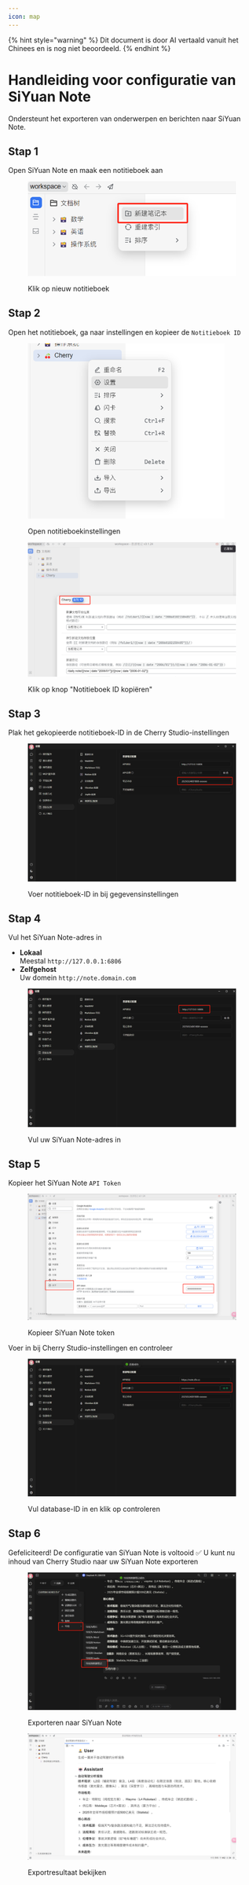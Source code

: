 ```yaml
---
icon: map
---
```


{% hint style="warning" %}
Dit document is door AI vertaald vanuit het Chinees en is nog niet beoordeeld.
{% endhint %}

# Handleiding voor configuratie van SiYuan Note

Ondersteunt het exporteren van onderwerpen en berichten naar SiYuan Note.

## Stap 1

Open SiYuan Note en maak een notitieboek aan

<figure><img src="../.gitbook/assets/siyuan-image-1.png" alt=""><figcaption><p>Klik op nieuw notitieboek</p></figcaption></figure>

## Stap 2

Open het notitieboek, ga naar instellingen en kopieer de `Notitieboek ID`

<figure><img src="../.gitbook/assets/siyuan-image-2.png" alt="" width="400"><figcaption><p>Open notitieboekinstellingen</p></figcaption></figure>

<figure><img src="../.gitbook/assets/siyuan-image-3.png" alt=""><figcaption><p>Klik op knop "Notitieboek ID kopiëren"</p></figcaption></figure>

## Stap 3

Plak het gekopieerde notitieboek-ID in de Cherry Studio-instellingen

<figure><img src="../.gitbook/assets/siyuan-image-4.png" alt=""><figcaption><p>Voer notitieboek-ID in bij gegevensinstellingen</p></figcaption></figure>

## Stap 4

Vul het SiYuan Note-adres in

* **Lokaal**\
  Meestal `http://127.0.0.1:6806`
* **Zelfgehost**\
  Uw domein `http://note.domain.com`

<figure><img src="../.gitbook/assets/siyuan-image-5.png" alt=""><figcaption><p>Vul uw SiYuan Note-adres in</p></figcaption></figure>

## Stap 5

Kopieer het SiYuan Note `API Token`

<figure><img src="../.gitbook/assets/siyuan-image-6.png" alt=""><figcaption><p>Kopieer SiYuan Note token</p></figcaption></figure>

Voer in bij Cherry Studio-instellingen en controleer

<figure><img src="../.gitbook/assets/siyuan-image-7.png" alt=""><figcaption><p>Vul database-ID in en klik op controleren</p></figcaption></figure>

## Stap 6

Gefeliciteerd! De configuratie van SiYuan Note is voltooid ✅ U kunt nu inhoud van Cherry Studio naar uw SiYuan Note exporteren

<figure><img src="../.gitbook/assets/siyuan-image-8.png" alt=""><figcaption><p>Exporteren naar SiYuan Note</p></figcaption></figure>

<figure><img src="../.gitbook/assets/siyuan-image-9.png" alt=""><figcaption><p>Exportresultaat bekijken</p></figcaption></figure>